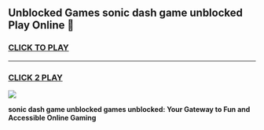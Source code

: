 
## Unblocked Games sonic dash game unblocked Play Online 👋
<h3>
<a href="https://news.freeplayer.one?title=sonic_dash_game_unblocked&ref=17F">CLICK TO PLAY</a></h3>
<hr>

<h3>
<a href="https://news.freeplayer.one?title=sonic_dash_game_unblocked&ref=17F">CLICK 2 PLAY</a>
  
</h3>

<a href="https://news.freeplayer.one?title=sonic_dash_game_unblocked&ref=17F/"><img src="https://clearcache.store/games.png"></a>


**sonic dash game unblocked games unblocked: Your Gateway to Fun and Accessible Online Gaming**
